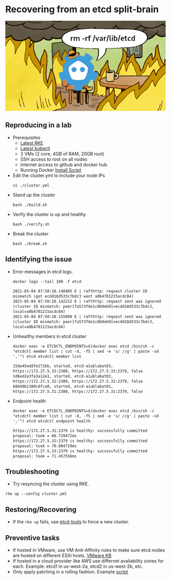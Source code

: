 # Recovering from an etcd split-brain
<p align="center">
  <img src="banner.png">
</p>

## Reproducing in a lab
- Prerequisites
  - [Latest RKE](https://github.com/rancher/rke/releases/tag/v1.2.7)
  - [Latest kubectl](https://github.com/kubernetes/kubectl/releases/tag/v0.20.6)
  - 3 VMs (2 core, 4GB of RAM, 20GB root)
  - SSH access to root on all nodes
  - Internet access to github and docker hub.
  - Running Docker [Install Script](https://github.com/rancher/install-docker)
- Edit the cluster.yml to include your node IPs
  ```
  vi ./cluster.yml
  ```
- Stand up the cluster
  ```
  bash ./build.sh
  ```
- Verify the cluster is up and healthy
  ```
  bash ./verify.sh
  ```
- Break the cluster
  ```
  bash ./break.sh
  ```

## Identifying the issue
- Error messages in etcd logs.
  ```
  docker logs --tail 100 -f etcd
  ```
  ```
  2021-05-04 07:50:10.140405 E | rafthttp: request cluster ID mismatch (got ecdd18d533c7bdc3 want a0b4701215acdc84)
  2021-05-04 07:50:10.142212 E | rafthttp: request sent was ignored (cluster ID mismatch: peer[fa573fde1c0b9eb9]=ecdd18d533c7bdc3, local=a0b4701215acdc84)
  2021-05-04 07:50:10.155090 E | rafthttp: request sent was ignored (cluster ID mismatch: peer[fa573fde1c0b9eb9]=ecdd18d533c7bdc3, local=a0b4701215acdc84)
  ```
- Unhealthy members in etcd cluster
  ```
  docker exec -e ETCDCTL_ENDPOINTS=$(docker exec etcd /bin/sh -c "etcdctl member list | cut -d, -f5 | sed -e 's/ //g' | paste -sd ','") etcd etcdctl member list
  ```
  ```
  15de45eddfe271bb, started, etcd-a1ublabat03, https://172.27.5.33:2380, https://172.27.5.33:2379, false
  1d6ed2e3fa3a12e1, started, etcd-a1ublabat02, https://172.27.5.32:2380, https://172.27.5.32:2379, false
  68d49b1389cdfca0, started, etcd-a1ublabat01, https://172.27.5.31:2380, https://172.27.5.31:2379, false
  ```
- Endpoint health
  ```
  docker exec -e ETCDCTL_ENDPOINTS=$(docker exec etcd /bin/sh -c "etcdctl member list | cut -d, -f5 | sed -e 's/ //g' | paste -sd ','") etcd etcdctl endpoint health
  ```
  ```
  https://172.27.5.31:2379 is healthy: successfully committed proposal: took = 66.729472ms
  https://172.27.5.32:2379 is healthy: successfully committed proposal: took = 70.804719ms
  https://172.27.5.33:2379 is healthy: successfully committed proposal: took = 71.457556ms
  ```

## Troubleshooting
- Try resyncing the cluster using RKE.
```
rke up --config cluster.yml
```

## Restoring/Recovering
- If the `rke up` fails, use [etcd-tools](https://github.com/rancherlabs/support-tools/tree/master/etcd-tools) to force a new cluster.

## Preventive tasks
- If hosted in VMware, use VM Anti-Affinity rules to make sure etcd nodes are hosted on different ESXi hosts. [VMware KB](https://docs.vmware.com/en/VMware-vSphere/7.0/com.vmware.vsphere.resmgmt.doc/GUID-FBE46165-065C-48C2-B775-7ADA87FF9A20.html)
- If hosted in a cloud provider like AWS use differnet availability zones for each. Example: etcd1 in us-west-2a, etcd2 in us-west-2b, etc.
- Only apply patching in a rolling fashion. Example [script](rolling_reboot.sh)
